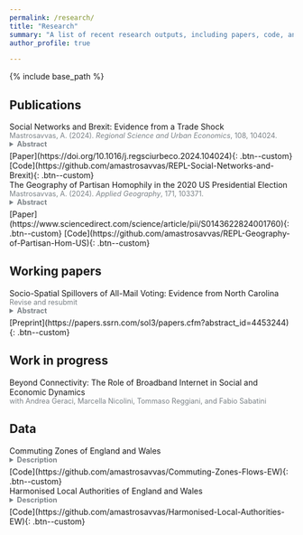 ```yaml
---
permalink: /research/
title: "Research"
summary: "A list of recent research outputs, including papers, code, and data."
author_profile: true

---
```


{% include base_path %}


## Publications

<summary>Social Networks and Brexit: Evidence from a Trade Shock</summary>
<summary style="font-size: 0.9em;color:#7B8287;">Mastrosavvas, A. (2024). <em>Regional Science and Urban Economics</em>, 108, 104024.</summary>

<details style = "margin-top: 0;"><summary  style="font-size: 0.9em;color:#7B8287; margin-top: 0; margin-bottom: 5px;"><b>Abstract</b> </summary>
<blockquote style="font-size: 0.8em;color:#7B8287; margin-top: 0; margin-bottom: 5px; margin-left: 4px;"> 
Regional exposure to Chinese import competition has often been linked to support for the Leave option in the 2016 UK EU membership referendum. Looking at 143 harmonised International Territorial Level 3 (ITL3) regions covering England and Wales, and using data on the density of online social ties between them, I show that regional support for leaving the EU was also associated with exposure in socially connected regions. I first delineate 18 commuting zones based on interregional flows over three Census years. For each region, I then construct a measure of own exposure to Chinese import competition and a measure of exposure in a set of social neighbours located outside its commuting zone. Exploiting variation within commuting zones, and using an instrumental variable approach, I find that the two measures have comparable positive effects on the regional share of the Leave vote. In a series of checks, I do not find evidence that the effect of social neighbours’ exposure is driven by an economic channel or a relationship between import competition and social ties. I also corroborate the regional results using survey data on vote choice. I interpret these findings as indicative of social spillovers between local labour markets: information flows from social neighbours are a likely channel behind the estimated spillover effects on voting outcomes.
</blockquote>
</details> [Paper](https://doi.org/10.1016/j.regsciurbeco.2024.104024){: .btn--custom} [Code](https://github.com/amastrosavvas/REPL-Social-Networks-and-Brexit){: .btn--custom}
<br> 

<summary>The Geography of Partisan Homophily in the 2020 US Presidential Election</summary>
<summary style="font-size: 0.9em;color:#7B8287;">Mastrosavvas, A. (2024). <em>Applied Geography</em>, 171, 103371.</summary>
<details><summary  style="font-size: 0.9em;color:#7B8287; margin-bottom:  5px;"><b>Abstract</b></summary>
<blockquote style="font-size: 0.8em;color:#7B8287; margin-top: 0; margin-bottom:  5px; margin-left: 4px;">
Partisan segregation in the United States is often interpreted as evidence of limited social interaction among out-partisans, or partisan homophily. In this paper, I draw on 2020 US presidential election results and data on the pairwise density of social ties between the populations of 22,537 zip code tabulation areas (ZCTA) to examine how different areas are socially connected to politically similar others. Using the local Moran index, I first identify clusters of ZCTAs where there is evidence of partisan homophily or heterophily. In a series of multinomial logistic regressions, I then also examine differences in the probability of each cluster across different settlement types and regions, and across areas with differences in the relative connectedness and geographic distance to others. I find that partisan homophily is the norm across areas, broadly tracking partisan segregation along the urban-rural continuum. However, the populations of Democratic-leaning areas, which are most likely to be in cities and suburbs, are on average likely to have more of their co-partisan social ties in relatively distant areas when compared to the populations of Republican-leaning areas. This highlights the prospect of partisan differences in the role of non-local context in local political outcomes.
</blockquote>
</details>
[Paper](https://www.sciencedirect.com/science/article/pii/S0143622824001760){: .btn--custom}
[Code](https://github.com/amastrosavvas/REPL-Geography-of-Partisan-Hom-US){: .btn--custom}

## Working papers

<summary>Socio-Spatial Spillovers of All-Mail Voting: Evidence from North Carolina</summary>
<summary style="font-size: 0.9em;color:#7B8287;"> Revise and resubmit</summary>
<details><summary  style="font-size: 0.9em;color:#7B8287; margin-bottom:  5px;"><b>Abstract</b></summary>
<blockquote style="font-size: 0.8em;color:#7B8287; margin-top: 0; margin-bottom: 5px; margin-left: 4px;">
All-mail voting has been introduced in several jurisdictions in the United States since the COVID-19 pandemic, with the resulting need for processing larger volumes of mail ballots posing challenges to election administration. Leveraging data on more than 4.5 million eligible voters in the state of North Carolina and on online social ties between zip code tabulation areas (ZCTA) across the country, I show that local rollouts of all-mail voting also have spillover effects on choice of voting method in distant areas. Using a difference-in-differences research design, I find that an increase in the ZCTA-level share of social ties in counties that switched to all-mail voting between the 2016 and 2020 presidential elections by one standard deviation (1.77 percentage points) corresponds to an increase in the probability of casting a mail ballot by roughly 3.8 percentage points. These socio-spatial spillovers are stronger for older voters, non-Republicans, and those residing in metropolitan counties. The findings suggest that considering the aggregate social ties of a local jurisdiction in other areas may aid election officials in planning for changes in the demand for mail ballots.
</blockquote>
</details>
[Preprint](https://papers.ssrn.com/sol3/papers.cfm?abstract_id=4453244){: .btn--custom}

## Work in progress

<summary>Beyond Connectivity: The Role of Broadband Internet in Social and Economic Dynamics</summary>
<summary style="font-size: 0.9em;color:#7B8287;"> with Andrea Geraci, Marcella Nicolini, Tommaso Reggiani, and Fabio Sabatini</summary>


## Data

<summary>Commuting Zones of England and Wales</summary> 
<details><summary  style="font-size: 0.9em;color:#7B8287; margin-bottom:  5px;"><b>Description</b></summary>
<blockquote style="font-size: 0.8em;color:#7B8287; margin-top: 0;margin-bottom:  5px; margin-left: 4px;">
Tolbert-Sizer commuting zones based on harmonised local authority district (LAD) commuting matrices from the 1991, 2001, and 2011 UK Census.
</blockquote>
</details>
[Code](https://github.com/amastrosavvas/Commuting-Zones-Flows-EW){: .btn--custom}
<br> 

<summary>Harmonised Local Authorities of England and Wales</summary> 
<details><summary  style="font-size: 0.9em;color:#7B8287; margin-bottom:  5px;"><b>Description</b></summary>
<blockquote style="font-size: 0.8em;color:#7B8287; margin-top: 0;margin-bottom:  5px; margin-left: 4px;">
Harmonised classification of local authority districts (LAD) that is stable over time and consistent with official data on commuting and migration.
</blockquote>
</details>
[Code](https://github.com/amastrosavvas/Harmonised-Local-Authorities-EW){: .btn--custom}


